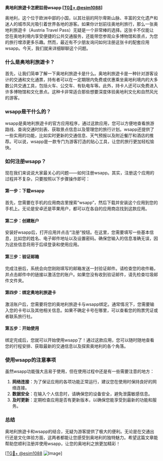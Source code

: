 **奥地利旅遊卡怎麽註冊wsapp [[TG💪+ @esim1088](https://t.me/s/esim1088)]**

奥地利，这个位于欧洲中部的小国，以其壮丽的阿尔卑斯山脉、丰富的文化遗产和迷人的城市风光吸引着世界各地的游客。如果你计划前往奥地利旅行，那么一张奥地利旅遊卡（Austria Travel Pass）无疑是一个非常棒的选择。这张卡不仅能让您在奥地利境内享受便捷的公共交通服务，还能带您参观众多博物馆和景点，为您的旅行增添更多乐趣。然而，最近有不少朋友询问如何注册这张卡的配套应用wsapp。今天，我们就来详细聊聊这个问题。

### 什么是奥地利旅遊卡？

首先，让我们简单了解一下奥地利旅遊卡是什么。奥地利旅遊卡是一种针对游客设计的交通和文化通票，持有者可以在一定期限内免费或优惠乘坐奥地利境内的大多数公共交通工具，包括火车、公交车、有轨电车等。此外，持卡人还可以免费进入许多博物馆和文化景点。这种卡非常适合那些想要深度体验奥地利文化和自然风光的游客。

### wsapp是干什么的？

wsapp是奥地利旅遊卡的官方应用程序，通过这款应用，您可以方便地查看旅游路线、查询交通时刻表、获取景点信息以及管理您的旅行计划。wsapp还提供了一些实用的功能，比如实时更新的交通信息、天气预报以及附近餐厅和酒店的推荐。可以说，wsapp是一款专门为游客打造的贴心工具，让您的旅行更加轻松愉快。

### 如何注册wsapp？

现在我们来说说大家最关心的问题——如何注册wsapp。其实，注册这个应用的过程并不复杂，只要按照以下步骤操作即可：

#### 第一步：下载wsapp

首先，您需要在手机的应用商店里搜索“wsapp”，然后下载并安装这个应用到您的手机上。无论是安卓还是苹果用户，都可以在各自的应用商店找到这款应用。

#### 第二步：创建账户

安装好wsapp后，打开应用并点击“注册”按钮。在这里，您需要填写一些基本信息，比如您的姓名、电子邮件地址以及设置密码。确保您输入的信息准确无误，因为这些信息将用于后续登录和使用应用。

#### 第三步：验证邮箱

完成注册后，系统会向您刚刚填写的邮箱发送一封验证邮件。请检查您的收件箱，并点击邮件中的链接以激活您的账户。如果您没有收到验证邮件，请先检查垃圾邮件文件夹。

#### 第四步：绑定奥地利旅遊卡

激活账户后，您需要将您的奥地利旅遊卡与wsapp绑定。通常情况下，您需要输入您的卡号以及其他相关信息。如果不确定卡号在哪里，可以查看您的购票凭证或者联系旅行社。

#### 第五步：开始使用

绑定完成后，您就可以开始使用wsapp了！通过这款应用，您可以随时随地查看您的行程安排、获取最新的交通信息以及探索奥地利的各个角落。

### 使用wsapp的注意事项

虽然wsapp功能强大且易于使用，但在使用过程中还是有一些需要注意的地方：

1. **网络连接**：为了保证应用的各项功能正常运行，建议您在使用时保持良好的网络连接。
2. **数据安全**：在输入个人信息时，请确保您的设备安全，避免泄露敏感信息。
3. **及时更新**：定期检查应用是否有更新版本，以确保您能享受到最新的功能和服务。

### 总结

奥地利旅遊卡和wsapp的结合，无疑为游客提供了极大的便利。无论是在交通出行还是文化体验方面，这两者都能让您感受到奥地利的独特魅力。希望这篇文章能帮助您顺利注册并使用wsapp，让您的奥地利之旅更加精彩！

[[TG💪+ @esim1088](https://t.me/s/esim1088) ![Image](https://i.postimg.cc/4NQfJmqS/Snipaste-2025-05-13-00-14-12.png)]